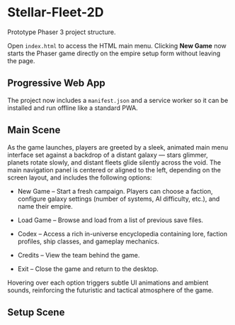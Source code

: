 # Stellar-Fleet-2D

Prototype Phaser 3 project structure.

Open `index.html` to access the HTML main menu. Clicking **New Game** now starts the Phaser game directly on the empire setup form without leaving the page.

## Progressive Web App

The project now includes a `manifest.json` and a service worker so it can be installed and run offline like a standard PWA.

## Main Scene

As the game launches, players are greeted by a sleek, animated main menu interface set against a backdrop of a distant galaxy — stars glimmer, planets rotate slowly, and distant fleets glide silently across the void. The main navigation panel is centered or aligned to the left, depending on the screen layout, and includes the following options:

- New Game – Start a fresh campaign. Players can choose a faction, configure galaxy settings (number of systems, AI difficulty, etc.), and name their empire.

- Load Game – Browse and load from a list of previous save files.

- Codex – Access a rich in-universe encyclopedia containing lore, faction profiles, ship classes, and gameplay mechanics.

- Credits – View the team behind the game.

- Exit – Close the game and return to the desktop.

Hovering over each option triggers subtle UI animations and ambient sounds, reinforcing the futuristic and tactical atmosphere of the game.

## Setup Scene

